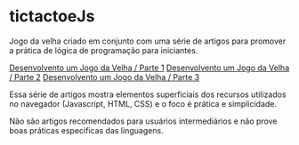 # tictactoeJs

Jogo da velha criado em conjunto com uma série de artigos para promover a prática de lógica de programação para iniciantes.

[Desenvolvento um Jogo da Velha / Parte 1](http://blog.triadworks.com.br/desenvolvendo-um-jogo-da-velha-parte-1)
[Desenvolvento um Jogo da Velha / Parte 2](http://blog.triadworks.com.br/desenvolvendo-um-jogo-da-velha-parte-2)
[Desenvolvento um Jogo da Velha / Parte 3](http://blog.triadworks.com.br/desenvolvendo-um-jogo-da-velha-parte-3)

Essa série de artigos mostra elementos superficiais dos recursos utilizados no navegador (Javascript, HTML, CSS) e o foco é prática e simplicidade.

Não são artigos recomendados para usuários intermediários e não prove boas práticas especificas das linguagens.